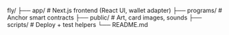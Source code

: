 fly/
├── app/              # Next.js frontend (React UI, wallet adapter)
├── programs/         # Anchor smart contracts
├── public/           # Art, card images, sounds
├── scripts/          # Deploy + test helpers
└── README.md
